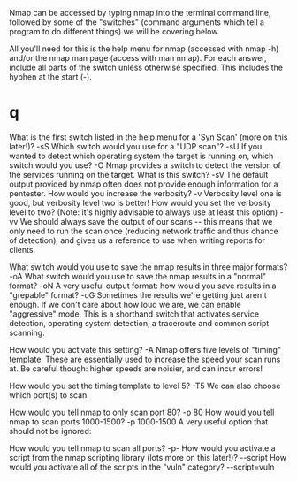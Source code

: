 Nmap can be accessed by typing nmap into the terminal command line, followed by some of the "switches" (command arguments which tell a program to do different things) we will be covering below.

All you'll need for this is the help menu for nmap (accessed with nmap -h) and/or the nmap man page (access with man nmap). For each answer, include all parts of the switch unless otherwise specified. This includes the hyphen at the start (-).

# q
What is the first switch listed in the help menu for a 'Syn Scan' (more on this later!)?
-sS
Which switch would you use for a "UDP scan"?
-sU
If you wanted to detect which operating system the target is running on, which switch would you use?
-O
Nmap provides a switch to detect the version of the services running on the target. What is this switch?
-sV
The default output provided by nmap often does not provide enough information for a pentester. How would you increase the verbosity?
-v
Verbosity level one is good, but verbosity level two is better! How would you set the verbosity level to two?
(Note: it's highly advisable to always use at least this option)
-vv
We should always save the output of our scans -- this means that we only need to run the scan once (reducing network traffic and thus chance of detection), and gives us a reference to use when writing reports for clients.

What switch would you use to save the nmap results in three major formats?
-oA
What switch would you use to save the nmap results in a "normal" format?
-oN
A very useful output format: how would you save results in a "grepable" format?
-oG
Sometimes the results we're getting just aren't enough. If we don't care about how loud we are, we can enable "aggressive" mode. This is a shorthand switch that activates service detection, operating system detection, a traceroute and common script scanning.

How would you activate this setting?
-A
Nmap offers five levels of "timing" template. These are essentially used to increase the speed your scan runs at. Be careful though: higher speeds are noisier, and can incur errors!

How would you set the timing template to level 5?
-T5
We can also choose which port(s) to scan.

How would you tell nmap to only scan port 80?
-p 80
How would you tell nmap to scan ports 1000-1500?
-p 1000-1500
A very useful option that should not be ignored:

How would you tell nmap to scan all ports?
-p-
How would you activate a script from the nmap scripting library (lots more on this later!)?
--script
How would you activate all of the scripts in the "vuln" category?
--script=vuln